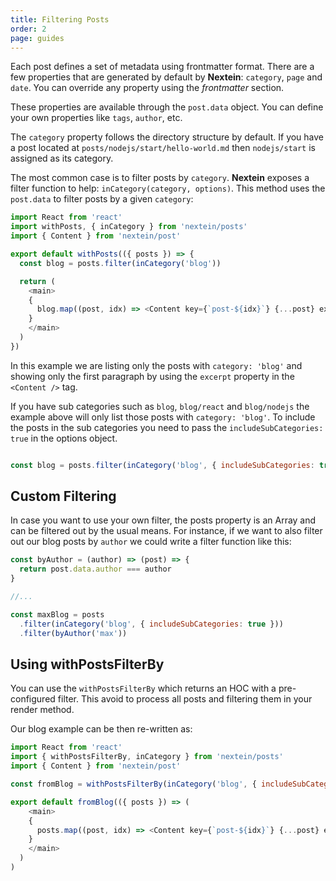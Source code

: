 ```yaml
---
title: Filtering Posts
order: 2
page: guides
---
```


Each post defines a set of metadata using frontmatter format. There are a few properties that are generated by default by **Nextein**: `category`, `page` and `date`. You can override any property using the _frontmatter_ section.

These properties are available through the `post.data` object. You can define your own properties like `tags`, `author`, etc.


The `category` property follows the directory structure by default. If you have a post located at `posts/nodejs/start/hello-world.md` then `nodejs/start` is assigned as its category.  


The most common case is to filter posts by `category`. **Nextein** exposes a filter function to help: `inCategory(category, options)`. This method uses the `post.data` to filter posts by a given `category`:

```js
import React from 'react'
import withPosts, { inCategory } from 'nextein/posts'
import { Content } from 'nextein/post' 

export default withPosts(({ posts }) => {
  const blog = posts.filter(inCategory('blog'))

  return (
    <main>
    {
      blog.map((post, idx) => <Content key={`post-${idx}`} {...post} excerpt />)
    }
    </main>
  )
})

```

In this example we are listing only the posts with `category: 'blog'` and showing only the first paragraph by using the `excerpt` property in the `<Content />` tag.

If you have sub categories such as `blog`, `blog/react` and `blog/nodejs` the example above will only list those posts with `category: 'blog'`. To include the posts in the sub categories you need to pass the `includeSubCategories: true` in the options object. 

```js

const blog = posts.filter(inCategory('blog', { includeSubCategories: true }))

```

## Custom Filtering

In case you want to use your own filter, the posts property is an Array and can be filtered out by the usual means. For instance, if we want to also filter out our blog posts by `author` we could write a filter function like this:

```js
const byAuthor = (author) => (post) => {
  return post.data.author === author
}

//...

const maxBlog = posts
  .filter(inCategory('blog', { includeSubCategories: true }))
  .filter(byAuthor('max'))

```

## Using withPostsFilterBy

You can use the `withPostsFilterBy` which returns an HOC with a pre-configured filter. This avoid to process all  posts and filtering them in your render method.

Our blog example can be then re-written as:

```js
import React from 'react'
import { withPostsFilterBy, inCategory } from 'nextein/posts'
import { Content } from 'nextein/post' 

const fromBlog = withPostsFilterBy(inCategory('blog', { includeSubCategories: true }))

export default fromBlog(({ posts }) => (
    <main>
    {
      posts.map((post, idx) => <Content key={`post-${idx}`} {...post} excerpt />)
    }
    </main>
  )
)
```
